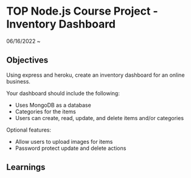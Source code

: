 # TOP Node.js Course Project - Inventory Dashboard

06/16/2022 ~

## Objectives

Using express and heroku, create an inventory dashboard for an online business.

Your dashboard should include the following:

- Uses MongoDB as a database
- Categories for the items
- Users can create, read, update, and delete items and/or categories

Optional features:

- Allow users to upload images for items
- Password protect update and delete actions

## Learnings
